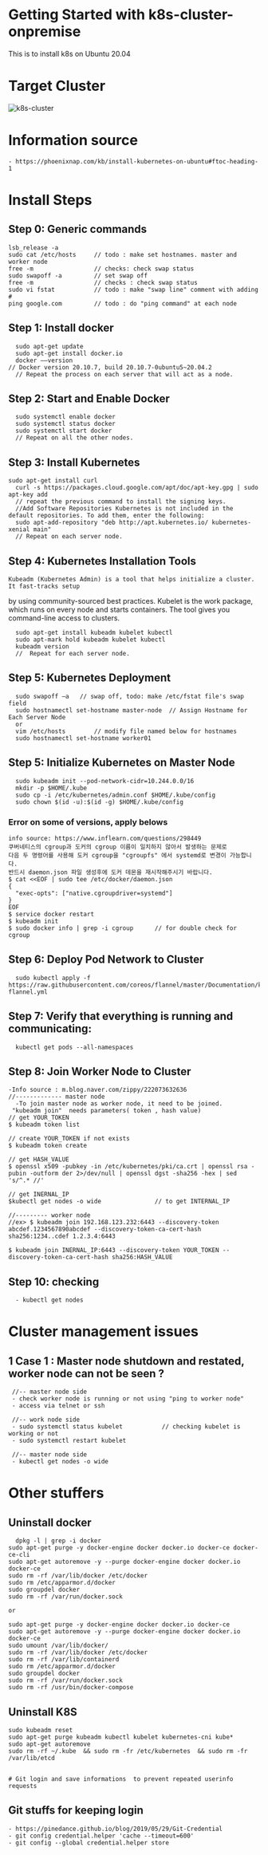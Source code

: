 # Getting Started with k8s-cluster-onpremise
This is to install k8s on Ubuntu 20.04

# Target Cluster

![k8s-cluster](https://user-images.githubusercontent.com/31757599/148323039-ec54f14e-2bc0-43d1-affc-24b68fec8976.png)
  
# Information source 
    - https://phoenixnap.com/kb/install-kubernetes-on-ubuntu#ftoc-heading-1
  
# Install Steps
  ## Step 0: Generic commands
    lsb_release -a
    sudo cat /etc/hosts     // todo : make set hostnames. master and worker node
    free -m                 // checks: check swap status
    sudo swapoff -a         // set swap off
    free -m                 // checks : check swap status
    sudo vi fstat           // todo : make "swap line" comment with adding #
    ping google.com         // todo : do "ping command" at each node 
  ## Step 1: Install docker 
	  sudo apt-get update  
	  sudo apt-get install docker.io  
	  docker ––version
    // Docker version 20.10.7, build 20.10.7-0ubuntu5~20.04.2  
	  // Repeat the process on each server that will act as a node.
  ## Step 2: Start and Enable Docker
	  sudo systemctl enable docker
	  sudo systemctl status docker
	  sudo systemctl start docker
	  // Repeat on all the other nodes.
  ## Step 3: Install Kubernetes
    sudo apt-get install curl
	  curl -s https://packages.cloud.google.com/apt/doc/apt-key.gpg | sudo apt-key add	  
	  // repeat the previous command to install the signing keys.
	  //Add Software Repositories Kubernetes is not included in the default repositories. To add them, enter the following:
	  sudo apt-add-repository "deb http://apt.kubernetes.io/ kubernetes-xenial main"
	  // Repeat on each server node.
  ## Step 4: Kubernetes Installation Tools
	Kubeadm (Kubernetes Admin) is a tool that helps initialize a cluster. It fast-tracks setup 
  by using community-sourced best practices. Kubelet is the work package, which runs on every node 
  and starts containers. The tool gives you command-line access to clusters.

	  sudo apt-get install kubeadm kubelet kubectl
	  sudo apt-mark hold kubeadm kubelet kubectl
	  kubeadm version
	  //  Repeat for each server node.
  ## Step 5: Kubernetes Deployment
	  sudo swapoff –a   // swap off, todo: make /etc/fstat file's swap field	  
	  sudo hostnamectl set-hostname master-node  // Assign Hostname for Each Server Node 
	  or
	  vim /etc/hosts        // modify file named below for hostnames
	  sudo hostnamectl set-hostname worker01
  ## Step 5: Initialize Kubernetes on Master Node
	  sudo kubeadm init --pod-network-cidr=10.244.0.0/16
	  mkdir -p $HOME/.kube
	  sudo cp -i /etc/kubernetes/admin.conf $HOME/.kube/config
	  sudo chown $(id -u):$(id -g) $HOME/.kube/config
  ### Error on some of versions,  apply belows
    info source: https://www.inflearn.com/questions/298449
    쿠버네티스의 cgroup과 도커의 cgroup 이름이 일치하지 않아서 발생하는 문제로 
    다음 두 명령어를 사용해 도커 cgroup을 "cgroupfs" 에서 systemd로 변경이 가능합니다. 
    반드시 daemon.json 파일 생성후에 도커 데몬을 재시작해주시기 바랍니다.   
    $ cat <<EOF | sudo tee /etc/docker/daemon.json
    {
      "exec-opts": ["native.cgroupdriver=systemd"]
    }
    EOF
    $ service docker restart
    $ kubeadm init
    $ sudo docker info | grep -i cgroup      // for double check for cgroup
  ## Step 6: Deploy Pod Network to Cluster
	  sudo kubectl apply -f https://raw.githubusercontent.com/coreos/flannel/master/Documentation/kube-flannel.yml

  ## Step 7: Verify that everything is running and communicating:
	  kubectl get pods --all-namespaces

  ## Step 8: Join Worker Node to Cluster
    -Info source : m.blog.naver.com/zippy/222073632636
    //------------- master node
	  -To join master node as worker node, it need to be joined.
     "kubeadm join"  needs parameters( token , hash value)
    // get YOUR_TOKEN
    $ kubeadm token list

    // create YOUR_TOKEN if not exists
    $ kubeadm token create

    // get HASH_VALUE
    $ openssl x509 -pubkey -in /etc/kubernetes/pki/ca.crt | openssl rsa -pubin -outform der 2>/dev/null | openssl dgst -sha256 -hex | sed 's/^.* //'
    
    // get INERNAL_IP
    $kubectl get nodes -o wide               // to get INTERNAL_IP

    //--------- worker node
    //ex> $ kubeadm join 192.168.123.232:6443 --discovery-token abcdef.1234567890abcdef --discovery-token-ca-cert-hash sha256:1234..cdef 1.2.3.4:6443
    
    $ kubeadm join INERNAL_IP:6443 --discovery-token YOUR_TOKEN --discovery-token-ca-cert-hash sha256:HASH_VALUE

  ## Step 10: checking
	  - kubectl get nodes 

# Cluster management issues
  ## 1 Case 1 : Master node shutdown and restated,  worker node can not be seen ?
     //-- master node side    
     - check worker node is running or not using "ping to worker node"
     - access via telnet or ssh

     //-- work node side    
     - sudo systemctl status kubelet           // checking kubelet is working or not
     - sudo systemctl restart kubelet
     
     //-- master node side    
     - kubectl get nodes -o wide
    
# Other stuffers
  ## Uninstall docker
	  dpkg -l | grep -i docker
    sudo apt-get purge -y docker-engine docker docker.io docker-ce docker-ce-cli
    sudo apt-get autoremove -y --purge docker-engine docker docker.io docker-ce  
    sudo rm -rf /var/lib/docker /etc/docker
    sudo rm /etc/apparmor.d/docker
    sudo groupdel docker
    sudo rm -rf /var/run/docker.sock

    or

    sudo apt-get purge -y docker-engine docker docker.io docker-ce  
    sudo apt-get autoremove -y --purge docker-engine docker docker.io docker-ce  
    sudo umount /var/lib/docker/
    sudo rm -rf /var/lib/docker /etc/docker
    sudo rm -rf /var/lib/containerd
    sudo rm /etc/apparmor.d/docker
    sudo groupdel docker
    sudo rm -rf /var/run/docker.sock
    sudo rm -rf /usr/bin/docker-compose

  ## Uninstall K8S
    sudo kubeadm reset
    sudo apt-get purge kubeadm kubectl kubelet kubernetes-cni kube* 
    sudo apt-get autoremove
    sudo rm -rf ~/.kube  && sudo rm -fr /etc/kubernetes  && sudo rm -fr /var/lib/etcd


    # Git login and save informations  to prevent repeated userinfo requests
  ## Git stuffs for keeping login
    - https://pinedance.github.io/blog/2019/05/29/Git-Credential
    - git config credential.helper 'cache --timeout=600'
    - git config --global credential.helper store




    